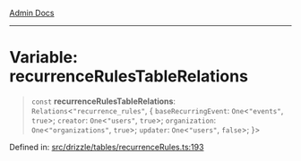 [Admin Docs](/)

***

# Variable: recurrenceRulesTableRelations

> `const` **recurrenceRulesTableRelations**: `Relations`\<`"recurrence_rules"`, \{ `baseRecurringEvent`: `One`\<`"events"`, `true`\>; `creator`: `One`\<`"users"`, `true`\>; `organization`: `One`\<`"organizations"`, `true`\>; `updater`: `One`\<`"users"`, `false`\>; \}\>

Defined in: [src/drizzle/tables/recurrenceRules.ts:193](https://github.com/gautam-divyanshu/talawa-api/blob/84910820371ade6fdca33545b3a0fc1e929731b2/src/drizzle/tables/recurrenceRules.ts#L193)
